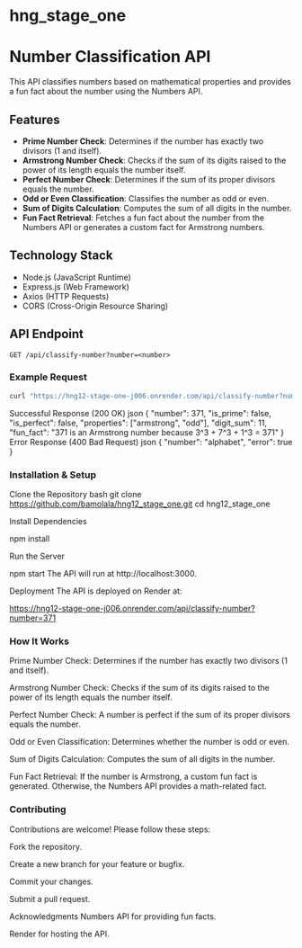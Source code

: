 # hng_stage_one

# Number Classification API

This API classifies numbers based on mathematical properties and provides a fun fact about the number using the Numbers API.

## Features
- **Prime Number Check**: Determines if the number has exactly two divisors (1 and itself).
- **Armstrong Number Check**: Checks if the sum of its digits raised to the power of its length equals the number itself.
- **Perfect Number Check**: Determines if the sum of its proper divisors equals the number.
- **Odd or Even Classification**: Classifies the number as odd or even.
- **Sum of Digits Calculation**: Computes the sum of all digits in the number.
- **Fun Fact Retrieval**: Fetches a fun fact about the number from the Numbers API or generates a custom fact for Armstrong numbers.

## Technology Stack
- Node.js (JavaScript Runtime)
- Express.js (Web Framework)
- Axios (HTTP Requests)
- CORS (Cross-Origin Resource Sharing)

## API Endpoint
`GET /api/classify-number?number=<number>`

### Example Request
```bash
curl "https://hng12-stage-one-j006.onrender.com/api/classify-number?number=371
```
Successful Response (200 OK)
json
{
    "number": 371,
    "is_prime": false,
    "is_perfect": false,
    "properties": ["armstrong", "odd"],
    "digit_sum": 11,
    "fun_fact": "371 is an Armstrong number because 3^3 + 7^3 + 1^3 = 371"
}
Error Response (400 Bad Request)
json
{
    "number": "alphabet",
    "error": true
}

### **Installation & Setup**
Clone the Repository
bash
git clone https://github.com/bamolala/hng12_stage_one.git
cd hng12_stage_one

Install Dependencies

npm install

Run the Server

npm start
The API will run at http://localhost:3000.

Deployment
The API is deployed on Render at:

https://hng12-stage-one-j006.onrender.com/api/classify-number?number=371

### **How It Works**
Prime Number Check: Determines if the number has exactly two divisors (1 and itself).

Armstrong Number Check: Checks if the sum of its digits raised to the power of its length equals the number itself.

Perfect Number Check: A number is perfect if the sum of its proper divisors equals the number.

Odd or Even Classification: Determines whether the number is odd or even.

Sum of Digits Calculation: Computes the sum of all digits in the number.

Fun Fact Retrieval: If the number is Armstrong, a custom fun fact is generated. Otherwise, the Numbers API provides a math-related fact.

### **Contributing**
Contributions are welcome! Please follow these steps:

Fork the repository.

Create a new branch for your feature or bugfix.

Commit your changes.

Submit a pull request.


Acknowledgments
Numbers API for providing fun facts.

Render for hosting the API.
